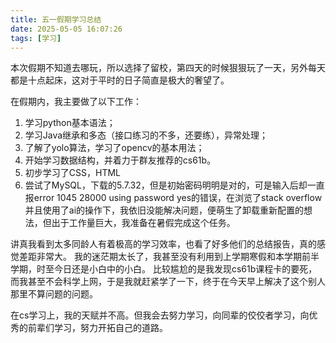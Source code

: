 ```yaml
---
title: 五一假期学习总结
date: 2025-05-05 16:07:26
tags: [学习]
---
```

本次假期不知道去哪玩，所以选择了留校，第四天的时候狠狠玩了一天，另外每天都是十点起床，这对于平时的日子简直是极大的奢望了。

在假期内，我主要做了以下工作：
1. 学习python基本语法；
2. 学习Java继承和多态（接口练习的不多，还要练），异常处理；
3. 了解了yolo算法，学习了opencv的基本用法；
4. 开始学习数据结构，并着力于群友推荐的cs61b。
5. 初步学习了CSS，HTML
6. 尝试了MySQL，下载的5.7.32，但是初始密码明明是对的，可是输入后却一直报error 1045 28000 using password yes的错误，在浏览了stack overflow
并且使用了ai的操作下，我依旧没能解决问题，便萌生了卸载重新配置的想法，但出于工作量巨大，我准备在暑假完成这个任务。

讲真我看到太多同龄人有着极高的学习效率，也看了好多他们的总结报告，真的感觉差距非常大。
我的迷茫期太长了，我甚至没有利用到上学期寒假和本学期前半学期，时至今日还是小白中的小白。
比较尴尬的是我发现cs61b课程卡的要死，而我甚至不会科学上网，于是我就赶紧学了一下，终于在今天早上解决了这个别人那里不算问题的问题。

在cs学习上，我的天赋并不高。但我会去努力学习，向同辈的佼佼者学习，向优秀的前辈们学习，努力开拓自己的道路。

